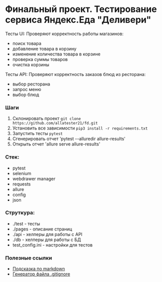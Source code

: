 # Финальный проект. Тестирование сервиса Яндекс.Еда "Деливери"

Тесты UI:
Проверяют корректность работы магазинов:
- поиск товара
- добавление товара в корзину
- изменение количества товара в корзине
- проверка суммы товаров
- очистка корзины

Тесты API:
Проверяют корректность заказов блюд из ресторана:
- выбор ресторана
- запрос меню
- выбор блюд


### Шаги
1. Склонировать проект `git clone https://github.com/allatester21/fd.git`
2. Установить все зависимости `pip3 install -r requirements.txt`
3. Запустить тесты `pytest`
4. Сгенерировать отчет 'pytest --alluredir allure-results'
5. Открыть отчет 'allure serve allure-results'

### Стек:
- pytest
- selenium
- webdrawer manager
- requests
- allure
- config
- json

### Струткура:
- ./test - тесты
- ./pages - описание страниц
- ./api - хелперы для работы с API
- ./db - хелперы для работы с БД
- test_config.ini - настройки для тестов

### Полезные ссылки
- [Подсказка по markdown](https://www.markdownguide.org/basic-syntax/)
- [Генератор файла .gitignore](https://www.toptal.com/developers/gitignore)